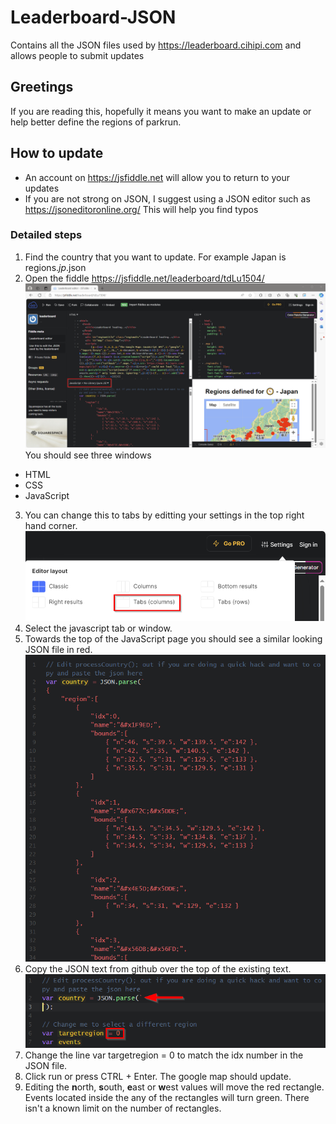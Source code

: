 # Leaderboard-JSON
Contains all the JSON files used by https://leaderboard.cihipi.com and allows people to submit updates
## Greetings
If you are reading this, hopefully it means you want to make an update or help better define the regions of parkrun.
## How to update
- An account on https://jsfiddle.net will allow you to return to your updates
- If you are not strong on JSON, I suggest using a JSON editor such as https://jsoneditoronline.org/ This will help you find typos
### Detailed steps
1. Find the country that you want to update. For example Japan is regions.*jp*.json
2. Open the fiddle https://jsfiddle.net/leaderboard/tdLu1504/ 
![JSFiddler main screen](./i/fiddler.png)
You should see three windows
- HTML
- CSS
- JavaScript
3. You can change this to tabs by editting your settings in the top right hand corner.
![Edit the settings by choosing tabs](./i/tabs.png)
4. Select the javascript tab or window.
5. Towards the top of the JavaScript page you should see a similar looking JSON file in red.
![Existing JSON as an example](./i/json.png)
6. Copy the JSON text from github over the top of the existing text.
![Remove the existing JSON](./i/edithere.png)
7. Change the line var targetregion = 0 to match the idx number in the JSON file.
8. Click run or press CTRL + Enter. The google map should update.
9. Editing the **n**orth, **s**outh, **e**ast or **w**est values will move the red rectangle. Events located inside the any of the rectangles will turn green. There isn't a known limit on the number of rectangles.


